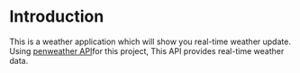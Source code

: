 # Introduction
This is a weather application which will show you real-time weather update. Using [penweather API](htps://openweathermap.org/)for this project, This API provides real-time weather data.

